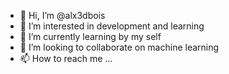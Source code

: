 - 👋 Hi, I’m @alx3dbois
- 👀 I’m interested in development and learning 
- 🌱 I’m currently learning by my self
- 💞️ I’m looking to collaborate on machine learning
- 📫 How to reach me ...

<!---
alx3dbois/alx3dbois is a ✨ special ✨ repository because its `README.md` (this file) appears on your GitHub profile.
You can click the Preview link to take a look at your changes.
--->
